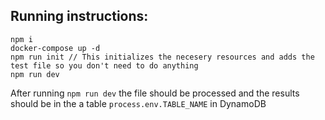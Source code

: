 ## Running instructions:
```
npm i
docker-compose up -d
npm run init // This initializes the necesery resources and adds the test file so you don't need to do anything
npm run dev
```

After running `npm run dev` the file should be processed and the results should be in the a table `process.env.TABLE_NAME` in DynamoDB
